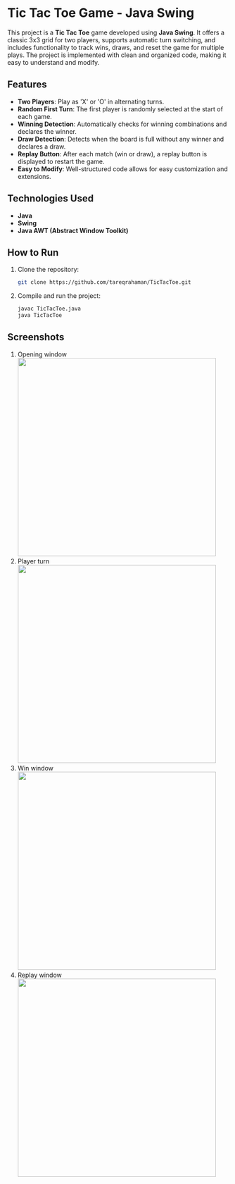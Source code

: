 # Tic Tac Toe Game - Java Swing

This project is a **Tic Tac Toe** game developed using **Java Swing**. It offers a classic 3x3 grid for two players, supports automatic turn switching, and includes functionality to track wins, draws, and reset the game for multiple plays. The project is implemented with clean and organized code, making it easy to understand and modify.

## Features

- **Two Players**: Play as 'X' or 'O' in alternating turns.
- **Random First Turn**: The first player is randomly selected at the start of each game.
- **Winning Detection**: Automatically checks for winning combinations and declares the winner.
- **Draw Detection**: Detects when the board is full without any winner and declares a draw.
- **Replay Button**: After each match (win or draw), a replay button is displayed to restart the game.
- **Easy to Modify**: Well-structured code allows for easy customization and extensions.

## Technologies Used

- **Java**
- **Swing**
- **Java AWT (Abstract Window Toolkit)**

## How to Run

1. Clone the repository:
   ```bash
   git clone https://github.com/tareqrahaman/TicTacToe.git
2. Compile and run the project:
   ```bash
   javac TicTacToe.java
   java TicTacToe

## Screenshots

1. Opening window
   <img src="https://github.com/tareqrahaman/TicTacToe/blob/main/img-src/s1.png" width="450" height="450" />
2. Player turn
   <img src="https://github.com/tareqrahaman/TicTacToe/blob/main/img-src/s2.png" width="450" height="450" />
3. Win window
   <img src="https://github.com/tareqrahaman/TicTacToe/blob/main/img-src/s3.png" width="450" height="450" />
4. Replay window
   <img src="https://github.com/tareqrahaman/TicTacToe/blob/main/img-src/s4.png" width="450" height="450" />

